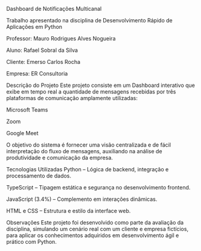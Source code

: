 Dashboard de Notificações Multicanal

Trabalho apresentado na disciplina de Desenvolvimento Rápido de Aplicações em Python

Professor: Mauro Rodrigues Alves Nogueira

Aluno: Rafael Sobral da Silva

Cliente: Emerso Carlos Rocha

Empresa: ER Consultoria

Descrição do Projeto
Este projeto consiste em um Dashboard interativo que exibe em tempo real a quantidade de mensagens recebidas por três plataformas de comunicação amplamente utilizadas:

Microsoft Teams

Zoom

Google Meet

O objetivo do sistema é fornecer uma visão centralizada e de fácil interpretação do fluxo de mensagens, auxiliando na análise de produtividade e comunicação da empresa.

Tecnologias Utilizadas
Python – Lógica de backend, integração e processamento de dados.

TypeScript – Tipagem estática e segurança no desenvolvimento frontend.

JavaScript (3.4%) – Complemento em interações dinâmicas.

HTML e CSS – Estrutura e estilo da interface web.

Observações
Este projeto foi desenvolvido como parte da avaliação da disciplina, simulando um cenário real com um cliente e empresa fictícios, para aplicar os conhecimentos adquiridos em desenvolvimento ágil e prático com Python.


